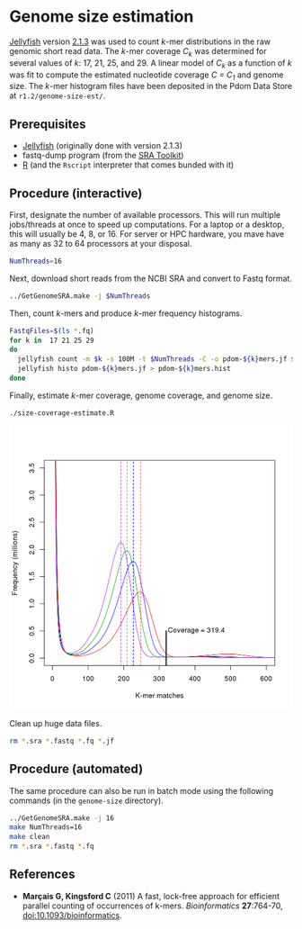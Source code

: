 # Genome size estimation

[Jellyfish] version [2.1.3] was used to count *k*-mer distributions in the raw genomic short read data.
The *k*-mer coverage *C<sub>k</sub>* was determined for several values of *k*: 17, 21, 25, and 29.
A linear model of *C<sub>k</sub>* as a function of *k* was fit to compute the estimated nucleotide coverage *C = C<sub>1</sub>* and genome size.
The *k*-mer histogram files have been deposited in the Pdom Data Store at `r1.2/genome-size-est/`.

## Prerequisites

  - [Jellyfish] (originally done with version 2.1.3)
  - fastq-dump program (from the [SRA Toolkit])
  - [R] (and the `Rscript` interpreter that comes bunded with it)

## Procedure (interactive)

First, designate the number of available processors.
This will run multiple jobs/threads at once to speed up computations.
For a laptop or a desktop, this will usually be 4, 8, or 16.
For server or HPC hardware, you mave have as many as 32 to 64 processors at your disposal.

```bash
NumThreads=16
```

Next, download short reads from the NCBI SRA and convert to Fastq format.

```bash
../GetGenomeSRA.make -j $NumThreads
```

Then, count *k*-mers and produce *k*-mer frequency histograms.

```bash
FastqFiles=$(ls *.fq)
for k in  17 21 25 29
do
  jellyfish count -m $k -s 100M -t $NumThreads -C -o pdom-${k}mers.jf $FastqFiles
  jellyfish histo pdom-${k}mers.jf > pdom-${k}mers.hist
done
```

Finally, estimate *k*-mer coverage, genome coverage, and genome size.

```bash
./size-coverage-estimate.R
```

![We can estimate genome size by observing coverage *C<sub>k</sub>* for different values of *k* and interpolating to find *C<sub>1</sub>*.](pdom-size-kmers.png)

Clean up huge data files.

```bash
rm *.sra *.fastq *.fq *.jf
```

## Procedure (automated)

The same procedure can also be run in batch mode using the following commands (in the `genome-size` directory).

```bash
../GetGenomeSRA.make -j 16
make NumThreads=16
make clean
rm *.sra *.fastq *.fq
```

## References

- **Marçais G, Kingsford C** (2011) A fast, lock-free approach for efficient parallel counting of occurrences of k-mers. *Bioinformatics* **27**:764-70, [doi:10.1093/bioinformatics](http://dx.doi.org/10.1093/bioinformatics).

<!-- GitHub Markdown does not render FTP links correctly, thus the bit.ly link for [2.1.3]. -->
<!-- Should be ftp://ftp.genome.umd.edu/pub/jellyfish/jellyfish-2.1.3.tar.gz                -->

[Jellyfish]: http://www.genome.umd.edu/jellyfish.html
[2.1.3]: http://bit.ly/1yCpaUQ
[SRA Toolkit]: http://www.ncbi.nlm.nih.gov/Traces/sra/sra.cgi?view=software
[R]: https://www.r-project.org/
